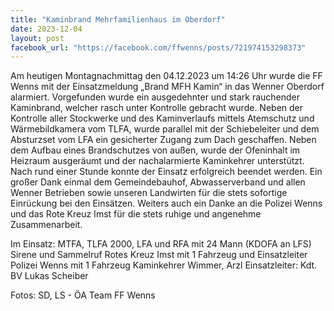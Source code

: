 ```yaml
---
title: "Kaminbrand Mehrfamilienhaus im Oberdorf"
date: 2023-12-04
layout: post
facebook_url: "https://facebook.com/ffwenns/posts/721974153298373"
---
```


Am heutigen Montagnachmittag den 04.12.2023 um 14:26 Uhr wurde die FF Wenns mit der Einsatzmeldung „Brand MFH Kamin“ in das Wenner Oberdorf alarmiert. Vorgefunden wurde ein ausgedehnter und stark rauchender Kaminbrand, welcher rasch unter Kontrolle gebracht wurde. Neben der Kontrolle aller Stockwerke und des Kaminverlaufs mittels Atemschutz und Wärmebildkamera vom TLFA, wurde parallel mit der Schiebeleiter und dem Absturzset vom LFA ein gesicherter Zugang zum Dach geschaffen. Neben dem Aufbau eines Brandschutzes von außen, wurde der Ofeninhalt im Heizraum ausgeräumt und der nachalarmierte Kaminkehrer unterstützt. Nach rund einer Stunde konnte der Einsatz erfolgreich beendet werden. Ein großer Dank einmal dem Gemeindebauhof, Abwasserverband und allen Wenner Betrieben sowie unseren Landwirten für die stets sofortige Einrückung bei den Einsätzen. Weiters auch ein Danke an die Polizei Wenns und das Rote Kreuz Imst für die stets ruhige und angenehme Zusammenarbeit.

Im Einsatz:
 MTFA, TLFA 2000, LFA und RFA mit 24 Mann (KDOFA an LFS)
 Sirene und Sammelruf
 Rotes Kreuz Imst mit 1 Fahrzeug und Einsatzleiter
 Polizei Wenns mit 1 Fahrzeug
Kaminkehrer Wimmer, Arzl
 Einsatzleiter: Kdt. BV Lukas Scheiber

Fotos: SD, LS - ÖA Team FF Wenns